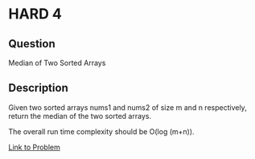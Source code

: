 # HARD 4

## Question
Median of Two Sorted Arrays

## Description
Given two sorted arrays nums1 and nums2 of size m and n respectively, return the median of the two sorted arrays.

The overall run time complexity should be O(log (m+n)).

[Link to Problem](https://leetcode.com/problems/median-of-two-sorted-arrays/)
